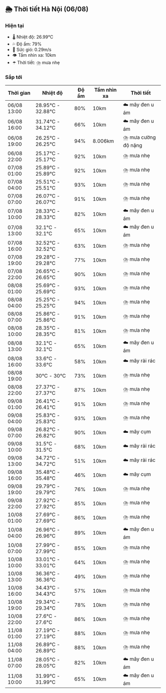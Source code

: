 ## 🌦️ Thời tiết Hà Nội (06/08)

### Hiện tại

- 🌡️ Nhiệt độ: 26.99℃
- 💦 Độ ẩm: 79%
- 💨 Sức gió: 0.29m/s
- 👁️ Tầm nhìn xa: 10km
- ☂️ Thời tiết: ⛈️ mưa nhẹ

### Sắp tới

| Thời gian | Nhiệt độ | Độ ẩm | Tầm nhìn xa | Thời tiết |
| --- | --- | --- | --- | --- |
| 06/08 13:00 | 28.95℃ - 32.88℃ | 80% | 10km | ☁️ mây đen u ám |
| 06/08 16:00 | 31.74℃ - 34.12℃ | 66% | 10km | ☁️ mây đen u ám |
| 06/08 19:00 | 26.25℃ - 26.25℃ | 94% | 8.006km | ⛈️ mưa cường độ nặng |
| 06/08 22:00 | 25.17℃ - 25.17℃ | 92% | 10km | ⛈️ mưa nhẹ |
| 07/08 01:00 | 25.89℃ - 25.89℃ | 92% | 10km | ⛈️ mưa nhẹ |
| 07/08 04:00 | 25.51℃ - 25.51℃ | 93% | 10km | ⛈️ mưa nhẹ |
| 07/08 07:00 | 26.07℃ - 26.07℃ | 91% | 10km | ⛈️ mưa nhẹ |
| 07/08 10:00 | 28.33℃ - 28.33℃ | 82% | 10km | ☁️ mây đen u ám |
| 07/08 13:00 | 32.1℃ - 32.1℃ | 65% | 10km | ☁️ mây đen u ám |
| 07/08 16:00 | 32.52℃ - 32.52℃ | 63% | 10km | ⛈️ mưa nhẹ |
| 07/08 19:00 | 29.28℃ - 29.28℃ | 77% | 10km | ⛈️ mưa nhẹ |
| 07/08 22:00 | 26.65℃ - 26.65℃ | 90% | 10km | ⛈️ mưa nhẹ |
| 08/08 01:00 | 25.69℃ - 25.69℃ | 93% | 10km | ⛈️ mưa nhẹ |
| 08/08 04:00 | 25.25℃ - 25.25℃ | 94% | 10km | ⛈️ mưa nhẹ |
| 08/08 07:00 | 25.86℃ - 25.86℃ | 91% | 10km | ⛈️ mưa nhẹ |
| 08/08 10:00 | 28.35℃ - 28.35℃ | 81% | 10km | ⛈️ mưa nhẹ |
| 08/08 13:00 | 32.1℃ - 32.1℃ | 65% | 10km | ☁️ mây đen u ám |
| 08/08 16:00 | 33.6℃ - 33.6℃ | 58% | 10km | ☁️ mây rải rác |
| 08/08 19:00 | 30℃ - 30℃ | 73% | 10km | ⛈️ mưa nhẹ |
| 08/08 22:00 | 27.37℃ - 27.37℃ | 87% | 10km | ⛈️ mưa nhẹ |
| 09/08 01:00 | 26.41℃ - 26.41℃ | 91% | 10km | ⛈️ mưa nhẹ |
| 09/08 04:00 | 25.83℃ - 25.83℃ | 93% | 10km | ⛈️ mưa nhẹ |
| 09/08 07:00 | 26.82℃ - 26.82℃ | 90% | 10km | ☁️ mây cụm |
| 09/08 10:00 | 31.5℃ - 31.5℃ | 68% | 10km | ☁️ mây rải rác |
| 09/08 13:00 | 34.72℃ - 34.72℃ | 51% | 10km | ☁️ mây rải rác |
| 09/08 16:00 | 35.48℃ - 35.48℃ | 46% | 10km | ☁️ mây cụm |
| 09/08 19:00 | 29.79℃ - 29.79℃ | 76% | 10km | ⛈️ mưa nhẹ |
| 09/08 22:00 | 27.92℃ - 27.92℃ | 85% | 10km | ⛈️ mưa nhẹ |
| 10/08 01:00 | 27.69℃ - 27.69℃ | 86% | 10km | ⛈️ mưa nhẹ |
| 10/08 04:00 | 26.96℃ - 26.96℃ | 89% | 10km | ☁️ mây đen u ám |
| 10/08 07:00 | 27.99℃ - 27.99℃ | 85% | 10km | ⛈️ mưa nhẹ |
| 10/08 10:00 | 33.01℃ - 33.01℃ | 64% | 10km | ⛈️ mưa nhẹ |
| 10/08 13:00 | 36.36℃ - 36.36℃ | 49% | 10km | ⛈️ mưa nhẹ |
| 10/08 16:00 | 34.43℃ - 34.43℃ | 57% | 10km | ⛈️ mưa nhẹ |
| 10/08 19:00 | 29.34℃ - 29.34℃ | 78% | 10km | ⛈️ mưa nhẹ |
| 10/08 22:00 | 27.6℃ - 27.6℃ | 86% | 10km | ⛈️ mưa nhẹ |
| 11/08 01:00 | 27.19℃ - 27.19℃ | 88% | 10km | ⛈️ mưa nhẹ |
| 11/08 04:00 | 26.89℃ - 26.89℃ | 88% | 10km | ⛈️ mưa nhẹ |
| 11/08 07:00 | 28.05℃ - 28.05℃ | 82% | 10km | ☁️ mây đen u ám |
| 11/08 10:00 | 31.99℃ - 31.99℃ | 65% | 10km | ☁️ mây đen u ám |
